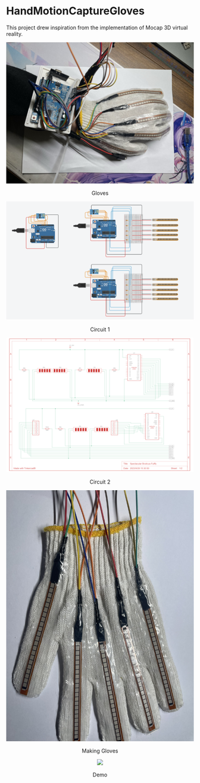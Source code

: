 # HandMotionCaptureGloves
This project drew inspiration from the implementation of Mocap 3D virtual reality.

<div align=center><img src="Demo/Gloves.JPG" /></div>
<p align="center">Gloves<p align="center">

<div align=center><img src="Demo/circuit%201.png" /></div>
<p align="center">Circuit 1<p align="center">

<div align=center><img src="Demo/circuit%202.png" /></div>
<p align="center">Circuit 2<p align="center">

<div align=center><img src="Demo/Making Gloves.JPG" /></div>
<p align="center">Making Gloves<p align="center">

<div align=center><img src="Demo/Making Gloves -2 00_00_00-00_00_30.gif" /></div>
<p align="center">Demo<p align="center">
